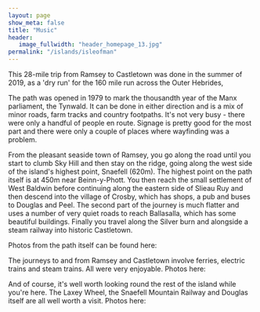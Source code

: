 ```yaml
---
layout: page
show_meta: false
title: "Music"
header:
   image_fullwidth: "header_homepage_13.jpg"
permalink: "/islands/isleofman"
---
```

This 28-mile trip from Ramsey to Castletown was done in the summer of 2019, as a 'dry run' for the 160 mile run across the Outer Hebrides,

The path was opened in 1979 to mark the thousandth year of the Manx parliament, the Tynwald. It can be done in either direction and is a mix of minor roads, farm tracks and country footpaths. It's not very busy - there were only a handful of people en route. Signage is pretty good for the most part and there were only a couple of places where wayfinding was a problem.

From the pleasant seaside town of Ramsey, you go along the road until you start to clumb Sky Hill and then stay on the ridge, going along the west side of the island's highest point, Snaefell (620m). The highest point on the path itself is at 450m near Beinn-y-Phott. You then reach the small settlement of West Baldwin before continuing along the eastern side of Slieau Ruy and then descend into the village of Crosby, which has shops, a pub and buses to Douglas and Peel. The second part of the journey is much flatter and uses a number of very quiet roads to reach Ballasalla, which has some beautiful buildings. Finally you travel along the Silver burn and alongside a steam railway into historic Castletown.

Photos from the path itself can be found here:

The journeys to and from Ramsey and Castletown involve ferries, electric trains and steam trains. All were very enjoyable. Photos here:

And of course, it's well worth looking round the rest of the island while you're here. The Laxey Wheel, the Snaefell Mountain Railway and Douglas itself are all well worth a visit. Photos here:
